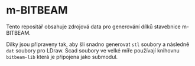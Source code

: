 # m-BITBEAM
Tento repositář obsahuje zdrojová data pro generování dílků stavebnice
m-BITBEAM.

Dílky jsou připraveny tak, aby šli snadno generovat ``stl`` soubory a následně
``dat`` soubory pro LDraw. Scad soubory ve velké míře používají knihovnu
``bitbeam-lib`` která je připojena jako submodul.
